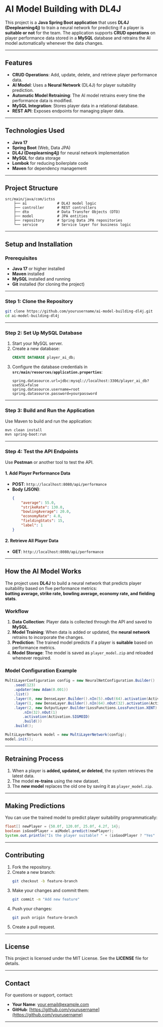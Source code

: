 # **AI Model Building with DL4J**

This project is a **Java Spring Boot application** that uses **DL4J (Deeplearning4j)** to train a neural network for predicting if a player is **suitable or not** for the team. The application supports **CRUD operations** on player performance data stored in a **MySQL** database and retrains the AI model automatically whenever the data changes.

---

## **Features**
- **CRUD Operations**: Add, update, delete, and retrieve player performance data.
- **AI Model**: Uses a **Neural Network** (DL4J) for player suitability prediction.
- **Automatic Model Retraining**: The AI model retrains every time the performance data is modified.
- **MySQL Integration**: Stores player data in a relational database.
- **REST API**: Exposes endpoints for managing player data.

---

## **Technologies Used**
- **Java 17**
- **Spring Boot** (Web, Data JPA)
- **DL4J (Deeplearning4j)** for neural network implementation
- **MySQL** for data storage
- **Lombok** for reducing boilerplate code
- **Maven** for dependency management

---

## **Project Structure**
```
src/main/java/com/ictss
    ├── ai              # DL4J model logic
    ├── controller      # REST controllers
    ├── dto             # Data Transfer Objects (DTO)
    ├── model           # JPA entities
    ├── repository      # Spring Data JPA repositories
    └── service         # Service layer for business logic
```

---

## **Setup and Installation**

### **Prerequisites**
- **Java 17** or higher installed
- **Maven** installed
- **MySQL** installed and running
- **Git** installed (for cloning the project)

---

### **Step 1: Clone the Repository**
```bash
git clone https://github.com/yourusername/ai-model-building-dl4j.git
cd ai-model-building-dl4j
```

---

### **Step 2: Set Up MySQL Database**
1. Start your MySQL server.
2. Create a new database:
   ```sql
   CREATE DATABASE player_ai_db;
   ```
3. Configure the database credentials in **`src/main/resources/application.properties`**:
   ```properties
   spring.datasource.url=jdbc:mysql://localhost:3306/player_ai_db?useSSL=false
   spring.datasource.username=root
   spring.datasource.password=yourpassword
   ```

---

### **Step 3: Build and Run the Application**
Use Maven to build and run the application:
```bash
mvn clean install
mvn spring-boot:run
```

---

### **Step 4: Test the API Endpoints**

Use **Postman** or another tool to test the API.

#### **1. Add Player Performance Data**
- **POST**: `http://localhost:8080/api/performance`
- **Body (JSON)**:
    ```json
    {
        "average": 55.0,
        "strikeRate": 130.0,
        "bowlingAverage": 20.0,
        "economyRate": 4.0,
        "fieldingStats": 15,
        "label": 1
    }
    ```

#### **2. Retrieve All Player Data**
- **GET**: `http://localhost:8080/api/performance`

---

## **How the AI Model Works**

The project uses **DL4J** to build a neural network that predicts player suitability based on five performance metrics:  
**batting average, strike rate, bowling average, economy rate, and fielding stats**.

### **Workflow**

1. **Data Collection**: Player data is collected through the API and saved to **MySQL**.
2. **Model Training**: When data is added or updated, the **neural network** retrains to incorporate the changes.
3. **Prediction**: The trained model predicts if a player is **suitable** based on performance metrics.
4. **Model Storage**: The model is saved as `player_model.zip` and reloaded whenever required.

### **Model Configuration Example**
```java
MultiLayerConfiguration config = new NeuralNetConfiguration.Builder()
    .seed(123)
    .updater(new Adam(0.001))
    .list()
    .layer(0, new DenseLayer.Builder().nIn(5).nOut(64).activation(Activation.RELU).build())
    .layer(1, new DenseLayer.Builder().nIn(64).nOut(32).activation(Activation.RELU).build())
    .layer(2, new OutputLayer.Builder(LossFunctions.LossFunction.XENT)
        .nIn(32).nOut(1)
        .activation(Activation.SIGMOID)
        .build())
    .build();

MultiLayerNetwork model = new MultiLayerNetwork(config);
model.init();
```

---

## **Retraining Process**
1. When a player is **added, updated, or deleted**, the system retrieves the latest data.
2. The model **re-trains** using the new dataset.
3. The **new model** replaces the old one by saving it as `player_model.zip`.

---

## **Making Predictions**
You can use the trained model to predict player suitability programmatically:

```java
float[] newPlayer = {50.0f, 120.0f, 25.0f, 4.2f, 14};
boolean isGoodPlayer = aiModel.predict(newPlayer);
System.out.println("Is the player suitable? " + (isGoodPlayer ? "Yes" : "No"));
```

---

## **Contributing**
1. Fork the repository.
2. Create a new branch:
   ```bash
   git checkout -b feature-branch
   ```
3. Make your changes and commit them:
   ```bash
   git commit -m "Add new feature"
   ```
4. Push your changes:
   ```bash
   git push origin feature-branch
   ```
5. Create a pull request.

---

## **License**
This project is licensed under the MIT License. See the **LICENSE** file for details.

---

## **Contact**
For questions or support, contact:
- **Your Name**: [your.email@example.com](mailto:your.email@example.com)
- **GitHub**: [https://github.com/yourusername](https://github.com/yourusername)

---